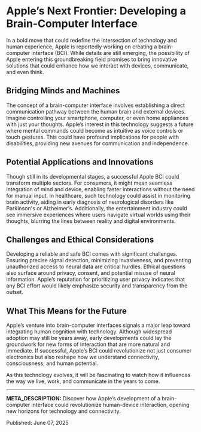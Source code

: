 # Apple’s Next Frontier: Developing a Brain-Computer Interface

In a bold move that could redefine the intersection of technology and human experience, Apple is reportedly working on creating a brain-computer interface (BCI). While details are still emerging, the possibility of Apple entering this groundbreaking field promises to bring innovative solutions that could enhance how we interact with devices, communicate, and even think.

## Bridging Minds and Machines

The concept of a brain-computer interface involves establishing a direct communication pathway between the human brain and external devices. Imagine controlling your smartphone, computer, or even home appliances with just your thoughts. Apple’s interest in this technology suggests a future where mental commands could become as intuitive as voice controls or touch gestures. This could have profound implications for people with disabilities, providing new avenues for communication and independence.

## Potential Applications and Innovations

Though still in its developmental stages, a successful Apple BCI could transform multiple sectors. For consumers, it might mean seamless integration of mind and device, enabling faster interactions without the need for manual input. In healthcare, such technology could assist in monitoring brain activity, aiding in early diagnosis of neurological disorders like Parkinson's or Alzheimer’s. Additionally, the entertainment industry could see immersive experiences where users navigate virtual worlds using their thoughts, blurring the lines between reality and digital environments.

## Challenges and Ethical Considerations

Developing a reliable and safe BCI comes with significant challenges. Ensuring precise signal detection, minimizing invasiveness, and preventing unauthorized access to neural data are critical hurdles. Ethical questions also surface around privacy, consent, and potential misuse of neural information. Apple’s reputation for prioritizing user privacy indicates that any BCI effort would likely emphasize security and transparency from the outset.

## What This Means for the Future

Apple’s venture into brain-computer interfaces signals a major leap toward integrating human cognition with technology. Although widespread adoption may still be years away, early developments could lay the groundwork for new forms of interaction that are more natural and immediate. If successful, Apple’s BCI could revolutionize not just consumer electronics but also reshape how we understand connectivity, consciousness, and human potential.

As this technology evolves, it will be fascinating to watch how it influences the way we live, work, and communicate in the years to come.

---

**META_DESCRIPTION:** Discover how Apple’s development of a brain-computer interface could revolutionize human-device interaction, opening new horizons for technology and connectivity.

Published: June 07, 2025
